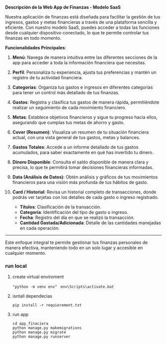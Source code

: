 **Descripción de la Web App de Finanzas - Modelo SaaS**

Nuestra aplicación de finanzas está diseñada para facilitar la gestión de tus ingresos, gastos y metas financieras a través de una plataforma sencilla y eficiente. Con nuestro modelo SaaS, puedes acceder a todas las funciones desde cualquier dispositivo conectado, lo que te permite controlar tus finanzas en todo momento. 

**Funcionalidades Principales**:

1. **Menú**: Navega de manera intuitiva entre las diferentes secciones de la app para acceder a toda la información financiera que necesitas.

2. **Perfil**: Personaliza tu experiencia, ajusta tus preferencias y mantén un registro de tu actividad financiera.

3. **Categorías**: Organiza tus gastos e ingresos en diferentes categorías para tener un control más detallado de tus finanzas.

4. **Gastos**: Registra y clasifica tus gastos de manera rápida, permitiéndote realizar un seguimiento de cada movimiento financiero.

5. **Metas**: Establece objetivos financieros y sigue tu progreso hacia ellos, asegurando que cumplas tus metas de ahorro y gasto.

6. **Cover (Resumen)**: Visualiza un resumen de tu situación financiera actual, con una vista general de tus gastos, metas y balances.

7. **Gastos Totales**: Accede a un informe detallado de tus gastos acumulados, para saber exactamente en qué has invertido tu dinero.

8. **Dinero Disponible**: Consulta el saldo disponible de manera clara y precisa, lo que te permitirá tomar decisiones financieras informadas.

9. **Data (Análisis de Datos)**: Obtén análisis y gráficos de tus movimientos financieros para una visión más profunda de tus hábitos de gasto.

10. **Card / Historial**: Revisa un historial completo de transacciones, donde podrás ver tarjetas con los detalles de cada gasto o ingreso registrado.

    - **Títulos**: Clasificación de la transacción.
    - **Categoría**: Identificación del tipo de gasto o ingreso.
    - **Fecha**: Registro del día en que se realizó la transacción.
    - **Cantidad Gastada/Adicionada**: Detalle de las cantidades manejadas en cada operación.

---

Este enfoque integral te permite gestionar tus finanzas personales de manera efectiva, manteniendo todo en un solo lugar y accesible en cualquier momento.


### run local

1. create virtual enviroment

    ```"python -m venv env" ```
    ```env\Scripts\activate.bat```


2. isntall dependecias

    ```pip install -r requierement.txt ```

3. run app
    ```
    cd app_finaciera 
    python manage.py makemigrations
    python manage.py migrate
    python manage.py runserver